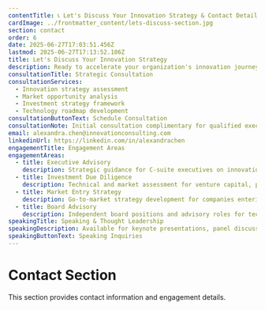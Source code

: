 ```yaml
---
contentTitle: 📞 Let's Discuss Your Innovation Strategy & Contact Details
cardImage: ../frontmatter_content/lets-discuss-section.jpg
section: contact
order: 6
date: 2025-06-27T17:03:51.456Z
lastmod: 2025-06-27T17:13:52.106Z
title: Let's Discuss Your Innovation Strategy
description: Ready to accelerate your organization's innovation journey? Schedule a strategic consultation to explore opportunities in green tech, deep tech, and AI.
consultationTitle: Strategic Consultation
consultationServices:
  - Innovation strategy assessment
  - Market opportunity analysis
  - Investment strategy framework
  - Technology roadmap development
consultationButtonText: Schedule Consultation
consultationNote: Initial consultation complimentary for qualified executives
email: alexandra.chen@innovationconsulting.com
linkedinUrl: https://linkedin.com/in/alexandrachen
engagementTitle: Engagement Areas
engagementAreas:
  - title: Executive Advisory
    description: Strategic guidance for C-suite executives on innovation portfolio management and technology investment decision-making.
  - title: Investment Due Diligence
    description: Technical and market assessment for venture capital, private equity, and corporate venture arms evaluating technology investments.
  - title: Market Entry Strategy
    description: Go-to-market strategy development for companies entering emerging technology sectors or geographic markets.
  - title: Board Advisory
    description: Independent board positions and advisory roles for technology companies and investment funds focused on innovation.
speakingTitle: Speaking & Thought Leadership
speakingDescription: Available for keynote presentations, panel discussions, and executive workshops on innovation strategy and emerging technology trends.
speakingButtonText: Speaking Inquiries
---
```


# Contact Section

This section provides contact information and engagement details.
